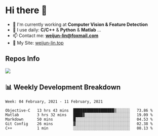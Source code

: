 # Hi there 👋

<!--
**Weijun-Lin/Weijun-Lin** is a ✨ _special_ ✨ repository because its `README.md` (this file) appears on your GitHub profile.

Here are some ideas to get you started:

- 🔭 I’m currently working on ...
- 🌱 I’m currently learning ...
- 👯 I’m looking to collaborate on ...
- 🤔 I’m looking for help with ...
- 💬 Ask me about ...
- 📫 How to reach me: ...
- 😄 Pronouns: ...
- ⚡ Fun fact: ...
-->

- 🏢 I'm currently working at **Computer Vision & Feature Detection**
- 🚀 I use daily: **C/C++** & **Python** & **Matlab** ...
- 📫 Contact me: **weijun-lin@foxmail.com**
- 🔗 My Site: [weijun-lin.top](weijun-lin.top)

  

## Repos Info
![](https://github-readme-stats.vercel.app/api?username=Weijun-Lin&theme=cobalt)

## 📊 Weekly Development Breakdown

<!--START_SECTION:waka-->
```text
Week: 04 February, 2021 - 11 February, 2021

Objective-C   13 hrs 43 mins  ██████████████████▒░░░░░░   73.86 % 
Matlab        3 hrs 32 mins   ████▓░░░░░░░░░░░░░░░░░░░░   19.09 % 
Markdown      50 mins         █░░░░░░░░░░░░░░░░░░░░░░░░   04.53 % 
Git Config    26 mins         ▓░░░░░░░░░░░░░░░░░░░░░░░░   02.38 % 
C++           1 min           ░░░░░░░░░░░░░░░░░░░░░░░░░   00.13 % 
```
<!--END_SECTION:waka-->
